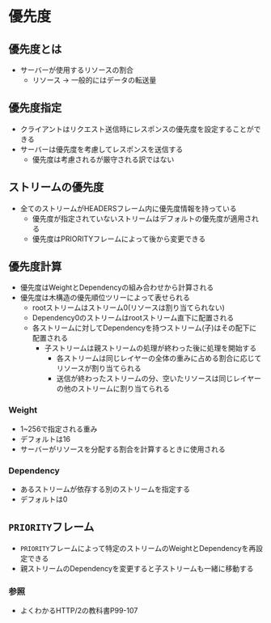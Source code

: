 # 優先度
## 優先度とは
- サーバーが使用するリソースの割合
  - リソース -> 一般的にはデータの転送量

## 優先度指定
- クライアントはリクエスト送信時にレスポンスの優先度を設定することができる
- サーバーは優先度を考慮してレスポンスを送信する
  - 優先度は考慮されるが厳守される訳ではない

## ストリームの優先度
- 全てのストリームがHEADERSフレーム内に優先度情報を持っている
  - 優先度が指定されていないストリームはデフォルトの優先度が適用される
  - 優先度はPRIORITYフレームによって後から変更できる

## 優先度計算
- 優先度はWeightとDependencyの組み合わせから計算される
- 優先度は木構造の優先順位ツリーによって表せられる
  - rootストリームはストリーム0(リソースは割り当てられない)
  - Dependency0のストリームはrootストリーム直下に配置される
  - 各ストリームに対してDependencyを持つストリーム(子)はその配下に配置される
    - 子ストリームは親ストリームの処理が終わった後に処理を開始する
      - 各ストリームは同じレイヤーの全体の重みに占める割合に応じてリソースが割り当てられる
      - 送信が終わったストリームの分、空いたリソースは同じレイヤーの他のストリームに割り当てられる

### Weight
- 1~256で指定される重み
- デフォルトは16
- サーバーがリソースを分配する割合を計算するときに使用される

### Dependency
- あるストリームが依存する別のストリームを指定する
- デフォルトは0

## `PRIORITY`フレーム
- `PRIORITY`フレームによって特定のストリームのWeightとDependencyを再設定できる
- 親ストリームのDependencyを変更すると子ストリームも一緒に移動する

### 参照
- よくわかるHTTP/2の教科書P99-107
